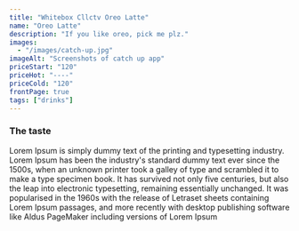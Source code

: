 ```yaml
---
title: "Whitebox Cllctv Oreo Latte"
name: "Oreo Latte"
description: "If you like oreo, pick me plz."
images: 
  - "/images/catch-up.jpg"
imageAlt: "Screenshots of catch up app"
priceStart: "120"
priceHot: "----"
priceCold: "120"
frontPage: true
tags: ["drinks"]
---
```


### The taste

Lorem Ipsum is simply dummy text of the printing and typesetting industry. Lorem Ipsum has been the industry's standard dummy text ever since the 1500s, when an unknown printer took a galley of type and scrambled it to make a type specimen book. It has survived not only five centuries, but also the leap into electronic typesetting, remaining essentially unchanged. It was popularised in the 1960s with the release of Letraset sheets containing Lorem Ipsum passages, and more recently with desktop publishing software like Aldus PageMaker including versions of Lorem Ipsum
